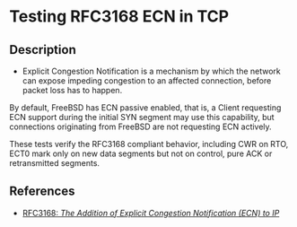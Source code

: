 # Testing RFC3168 ECN in TCP

## Description
* Explicit Congestion Notification is a mechanism by
which the network can expose impeding congestion to an
affected connection, before packet loss has to happen.

By default, FreeBSD has ECN passive enabled, that is,
a Client requesting ECN support during the initial SYN
segment may use this capability, but connections
originating from FreeBSD are not requesting ECN actively.

These tests verify the RFC3168 compliant behavior,
including CWR on RTO, ECT0 mark only on new data segments
but not on control, pure ACK or retransmitted segments.

## References
* [RFC3168: *The Addition of Explicit Congestion Notification (ECN) to IP*](https://tools.ietf.org/html/rfc3168)
